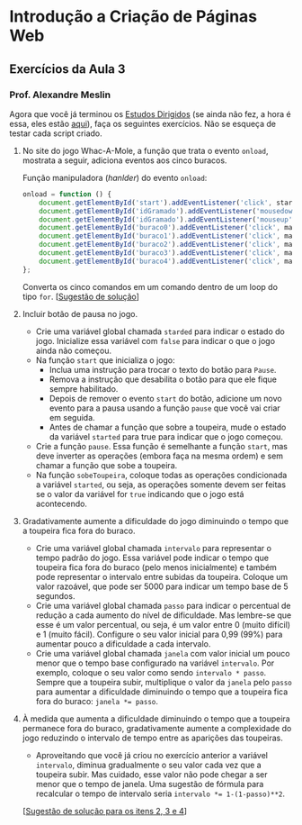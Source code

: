 # Introdução a Criação de Páginas Web
## Exercícios da Aula 3
### Prof. Alexandre Meslin

Agora que você já terminou os [Estudos Dirigidos](../estudosDirigidos/README.md) (se ainda não fez, a  hora é essa, eles estão [aqui](../estudosDirigidos/README.md)), faça os seguintes exercícios. 
Não se esqueça de testar cada script criado.

1. No site do jogo Whac-A-Mole, a função que trata o evento `onload`, mostrata a seguir, adiciona eventos aos cinco buracos.

   Função manipuladora (*hanlder*) do evento `onload`:

    ```Javascript
    onload = function () {
        document.getElementById('start').addEventListener('click', start);
        document.getElementById('idGramado').addEventListener('mousedown', marteloBaixo);
        document.getElementById('idGramado').addEventListener('mouseup', marteloCima);
        document.getElementById('buraco0').addEventListener('click', martelada);
        document.getElementById('buraco1').addEventListener('click', martelada);
        document.getElementById('buraco2').addEventListener('click', martelada);
        document.getElementById('buraco3').addEventListener('click', martelada);
        document.getElementById('buraco4').addEventListener('click', martelada);
    };
    ```
   Converta os cinco comandos em um comando dentro de um loop do tipo `for`.
   [[Sugestão de solução](soluções/solução1.js)]

1. Incluir botão de pausa no jogo.
   * Crie uma variável global chamada `starded` para indicar o estado do jogo. Inicialize essa variável com `false` para indicar o que o jogo ainda não começou.
   * Na função `start` que inicializa o jogo: 
      * Inclua uma instrução para trocar o texto do botão para `Pause`.
      * Remova a instrução que desabilita o botão para que ele fique sempre habilitado.
      * Depois de remover o evento `start` do botão, adicione um novo evento para a pausa usando a função `pause` que você vai criar em seguida.
      * Antes de chamar a função que sobre a toupeira, mude o estado da variável `started` para true para indicar que o jogo começou.
   * Crie a função `pause`. Essa função é semelhante a função `start`, mas deve inverter as operações (embora faça na mesma ordem) e sem chamar a função que sobe a toupeira.
   * Na função `sobeToupeira`, coloque todas as operações condicionada a variável `started`, ou seja, as operações somente devem ser feitas se o valor da variável for `true` indicando que o jogo está acontecendo.

1. Gradativamente aumente a dificuldade do jogo diminuindo o tempo que a toupeira fica fora do buraco.
   * Crie uma variável global chamada `intervalo` para representar o tempo padrâo do jogo. Essa variável pode indicar o tempo que toupeira fica fora do buraco (pelo menos inicialmente) e também pode representar o intervalo entre subidas da toupeira. Coloque um valor razoável, que pode ser 5000 para indicar um tempo base de 5 segundos.
   * Crie uma variável global chamada `passo` para indicar o percentual de redução a cada aumento do nível de dificuldade. Mas lembre-se que esse é um valor percentual, ou seja, é um valor entre 0 (muito difícil) e 1 (muito fácil). Configure o seu valor inicial para 0,99 (99%) para aumentar pouco a dificuldade a cada intervalo.
   * Crie uma variável global chamada `janela` com valor inicial um pouco menor que o tempo base configurado na variável `intervalo`. Por exemplo, coloque o seu valor como sendo `intervalo * passo`.
   Sempre que a toupeira subir, multiplique o valor da `janela` pelo `passo` para aumentar a dificuldade diminuindo o tempo que a toupeira fica fora do buraco: `janela *= passo`.

1. À medida que aumenta a dificuldade diminuindo o tempo que a toupeira permanece fora do buraco, gradativamente aumente a complexidade do jogo reduzindo o intervalo de tempo entre as aparições das toupeiras.
   * Aproveitando que você já criou no exercício anterior a variável `intervalo`, diminua gradualmente o seu valor cada vez que a toupeira subir. Mas cuidado, esse valor não pode chegar a ser menor que o tempo de janela. Uma sugestão de fórmula para recalcular o tempo de intervalo seria `intervalo *= 1-(1-passo)**2`.

   [[Sugestão de solução para os itens 2, 3 e 4](soluções/solução2.js)]
